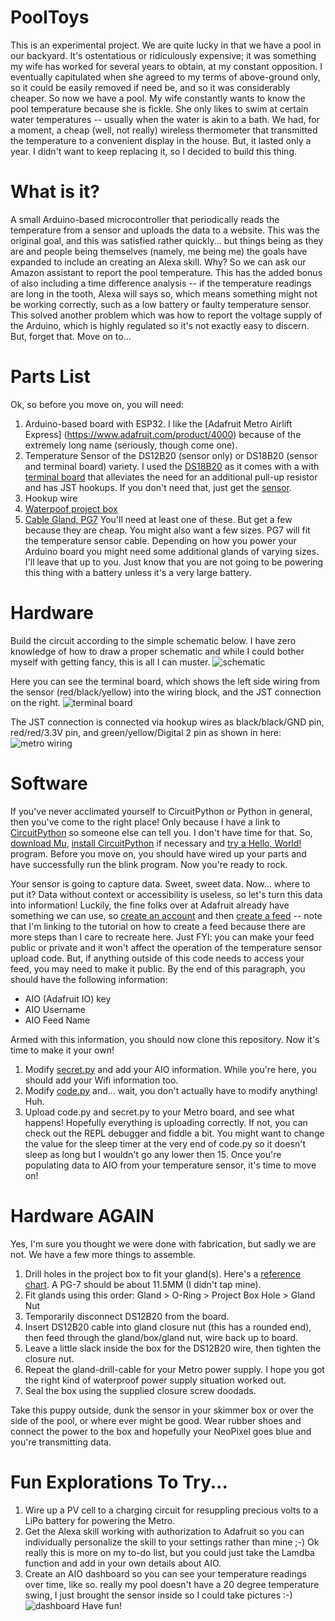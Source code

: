 # PoolToys
This is an experimental project. We are quite lucky in that we have a pool in our backyard. It's ostentatious or ridiculously expensive; it was something my wife has worked for several years to obtain, at my constant opposition. I eventually capitulated when she agreed to my terms of above-ground only, so it could be easily removed if need be, and so it was considerably cheaper. So now we have a pool. My wife constantly wants to know the pool temperature because she is fickle. She only likes to swim at certain water temperatures -- usually when the water is akin to a bath. We had, for a moment, a cheap (well, not really) wireless thermometer that transmitted the temperature to a convenient display in the house. But, it lasted only a year. I didn't want to keep replacing it, so I decided to build this thing.

# What is it?
A small Arduino-based microcontroller that periodically reads the temperature from a sensor and uploads the data to a website. This was the original goal, and this was satisfied rather quickly... but things being as they are and people being themselves (namely, me being me) the goals have expanded to include an creating an Alexa skill. Why? So we can ask our Amazon assistant to report the pool temperature. This has the added bonus of also including a time difference analysis -- if the temperature readings are long in the tooth, Alexa will says so, which means something might not be working correctly, such as a low battery or faulty temperature sensor. This solved another problem which was how to report the voltage supply of the Arduino, which is highly regulated so it's not exactly easy to discern. But, forget that. Move on to...

# Parts List
Ok, so before you move on, you will need:
1. Arduino-based board with ESP32. I like the [Adafruit Metro Airlift Express] (https://www.adafruit.com/product/4000) because of the extremely long name (seriously, though come one).
1. Temperature Sensor of the DS12B20 (sensor only) or DS18B20 (sensor and terminal board) variety. I used the [DS18B20](https://www.dfrobot.com/product-1354.html) as it comes with a with [terminal board](https://www.dfrobot.com/product-203.html) that alleviates the need for an additional pull-up resistor and has JST hookups. If you don't need that, just get the [sensor](https://www.dfrobot.com/product-689.html).
1. Hookup wire
1. [Waterpoof project box](https://www.adafruit.com/product/905)
1. [Cable Gland, PG7](https://www.adafruit.com/product/762) You'll need at least one of these. But get a few because they are cheap. You might also want a few sizes. PG7 will fit the temperature sensor cable. Depending on how you power your Arduino board you might need some additional glands of varying sizes. I'll leave that up to you. Just know that you are not going to be powering this thing with a battery unless it's a very large battery.

# Hardware
Build the circuit according to the simple schematic below. I have zero knowledge of how to draw a proper schematic and while I could bother myself with getting fancy, this is all I can muster. ![schematic](https://raw.githubusercontent.com/calittle/pooltoys/master/circuit/schematic.png) 

Here you can see the terminal board, which shows the left side wiring from the sensor (red/black/yellow) into the wiring block, and the JST connection on the right.
![terminal board](https://raw.githubusercontent.com/calittle/pooltoys/master/img/terminal.jpg)  

The JST connection is connected via hookup wires as black/black/GND pin, red/red/3.3V pin, and green/yellow/Digital 2 pin as shown in here:
![metro wiring](https://raw.githubusercontent.com/calittle/pooltoys/master/img/metro.jpg)

# Software
If you've never acclimated yourself to CircuitPython or Python in general, then you've come to the right place! Only because I have a link to [CircuitPython](https://learn.adafruit.com/welcome-to-circuitpython/what-is-circuitpython) so someone else can tell you. I don't have time for that. So, [download Mu](https://learn.adafruit.com/welcome-to-circuitpython/installing-mu-editor), [install CircuitPython](https://learn.adafruit.com/welcome-to-circuitpython/installing-circuitpython) if necessary and [try a Hello, World!](https://learn.adafruit.com/welcome-to-circuitpython/creating-and-editing-code) program. Before you move on, you should have wired up your parts and have successfully run the blink program. Now you're ready to rock.

Your sensor is going to capture data. Sweet, sweet data. Now... where to put it? Data without context or accessibility is useless, so let's turn this data into information! Luckily, the fine folks over at Adafruit already have something we can use, so [create an account](https://accounts.adafruit.com/users/sign_up) and then [create a feed](https://learn.adafruit.com/adafruit-io-basics-feeds) -- note that I'm linking to the tutorial on how to create a feed because there are more steps than I care to recreate here. Just FYI: you can make your feed public or private and it won't affect the operation of the temperature sensor upload code. But, if anything outside of this code needs to access your feed, you may need to make it public. By the end of this paragraph, you should have the following information:
* AIO (Adafruit IO) key
* AIO Username
* AIO Feed Name

Armed with this information, you should now clone this repository. Now it's time to make it your own!
1. Modify [secret.py](https://github.com/calittle/pooltoys/blob/master/circuit/secrets.py) and add your AIO information. While you're here, you should add your Wifi information too. 
1. Modify [code.py](https://github.com/calittle/pooltoys/blob/master/circuit/code.py) and... wait, you don't actually have to modify anything! Huh.
1. Upload code.py and secret.py to your Metro board, and see what happens! Hopefully everything is uploading correctly. If not, you can check out the REPL debugger and fiddle a bit. You might want to change the value for the sleep timer at the very end of code.py so it doesn't sleep as long but I wouldn't go any lower then 15. Once you're populating data to AIO from your temperature sensor, it's time to move on!

# Hardware AGAIN
Yes, I'm sure you thought we were done with fabrication, but sadly we are not. We have a few more things to assemble.
1. Drill holes in the project box to fit your gland(s). Here's a [reference chart](http://radel.co.za/website/index.php?option=com_content&view=article&id=90:pg-gland-thread-sizes&catid=38:bopla&Itemid=56). A PG-7 should be about 11.5MM (I didn't tap mine).
1. Fit glands using this order: Gland > O-Ring > Project Box Hole > Gland Nut
1. Temporarily disconnect DS12B20 from the board. 
1. Insert DS12B20 cable into gland closure nut (this has a rounded end), then feed through the gland/box/gland nut, wire back up to board.
1. Leave a little slack inside the box for the DS12B20 wire, then tighten the closure nut.
1. Repeat the gland-drill-cable for your Metro power supply. I hope you got the right kind of waterproof power supply situation worked out.
1. Seal the box using the supplied closure screw doodads.

Take this puppy outside, dunk the sensor in your skimmer box or over the side of the pool, or where ever might be good. Wear rubber shoes and connect the power to the box and hopefully your 
NeoPixel goes blue and you're transmitting data.

# Fun Explorations To Try...
1. Wire up a PV cell to a charging circuit for resuppling precious volts to a LiPo battery for powering the Metro.
1. Get the Alexa skill working with authorization to Adafruit so you can individually personalize the skill to your settings rather than mine ;-) Ok really this is more on my to-do list, but you could just take the Lamdba function and add in your own details about AIO.
1. Create an AIO dashboard so you can see your temperature readings over time, like so. really my pool doesn't have a 20 degree temperature swing, I just brought the sensor inside so I could take pictures :-)
![dashboard](https://raw.githubusercontent.com/calittle/pooltoys/master/img/dashboard.png)
Have fun!
